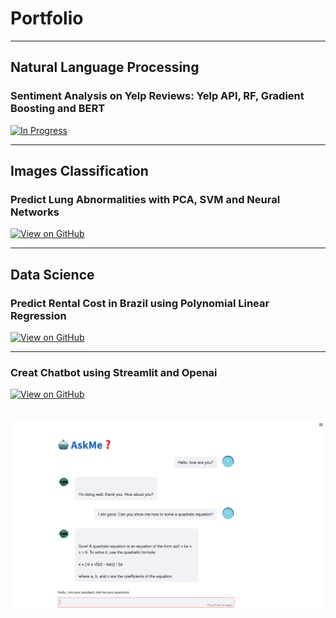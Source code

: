 # Portfolio

---

## Natural Language Processing 

### Sentiment Analysis on Yelp Reviews: Yelp API, RF, Gradient Boosting and BERT

[![In Progress](https://img.shields.io/badge/GitHub-Vew_on_GitHub-blightgreen?logo=GitHub)](https://github.com/Thigiang/Yelp-review)


---

## Images Classification

### Predict Lung Abnormalities with PCA, SVM and Neural Networks

[![View on GitHub](https://img.shields.io/badge/GitHub-View_on_GitHub-blue?logo=GitHub)](https://github.com/Thigiang/Chest-X-ray-Classification-Project)


---

## Data Science

### Predict Rental Cost in Brazil using Polynomial Linear Regression

[![View on GitHub](https://img.shields.io/badge/GitHub-View_on_GitHub-blue?logo=GitHub)](https://github.com/Thigiang/Regression-Model-rent-price-Brazil)


---
### Creat Chatbot using Streamlit and Openai

[![View on GitHub](https://img.shields.io/badge/GitHub-View_on_GitHub-blue?logo=GitHub)](https://github.com/Thigiang/Chatbot)

<div stype="text-align: justify" First, I used openai.Completion to generate a response for a given input or question. Then I used streamlit session state to get text input, store the chat and display the chat history.</div>

<br>
<center> <img src="images/chatbot.png"/></center>
<br>

